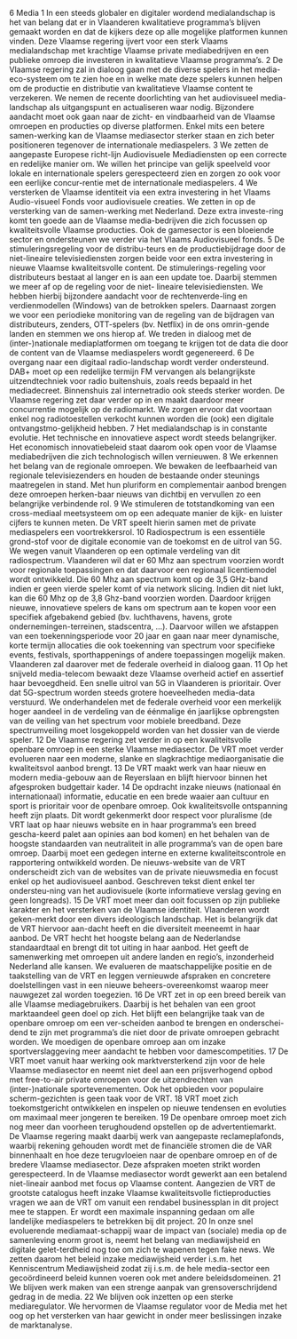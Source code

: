 6 Media 1 In een steeds globaler en digitaler wordend medialandschap is het van belang dat er in Vlaanderen kwalitatieve programma’s blijven gemaakt worden en dat de kijkers deze op alle mogelijke platformen kunnen vinden. Deze Vlaamse regering ijvert voor een sterk Vlaams medialandschap met krachtige Vlaamse private mediabedrijven en een publieke omroep die investeren in kwalitatieve Vlaamse programma’s. 2 De Vlaamse regering zal in dialoog gaan met de diverse spelers in het media-eco-systeem om te zien hoe en in welke mate deze spelers kunnen helpen om de productie en distributie van kwalitatieve Vlaamse content te verzekeren. We nemen de recente doorlichting van het audiovisueel media-landschap als uitgangspunt en actualiseren waar nodig. Bijzondere aandacht moet ook gaan naar de zicht- en vindbaarheid van de Vlaamse omroepen en producties op diverse platformen. Enkel mits een betere samen-werking kan de Vlaamse mediasector sterker staan en zich beter positioneren tegenover de internationale mediaspelers. 3 We zetten de aangepaste Europese richt-lijn Audiovisuele Mediadiensten op een correcte en redelijke manier om. We willen het principe van gelijk speelveld voor lokale en internationale spelers gerespecteerd zien en zorgen zo ook voor een eerlijke concur-rentie met de internationale mediaspelers. 4 We versterken de Vlaamse identiteit via een extra investering in het Vlaams Audio-visueel Fonds voor audiovisuele creaties. We zetten in op de versterking van de samen-werking met Nederland. Deze extra investe-ring komt ten goede aan de Vlaamse media-bedrijven die zich focussen op kwaliteitsvolle Vlaamse producties. Ook de gamesector is een bloeiende sector en ondersteunen we verder via het Vlaams Audiovisueel fonds. 5 De stimuleringsregeling voor de distribu-teurs en de productiebijdrage door de niet-lineaire televisiediensten zorgen beide voor een extra investering in nieuwe Vlaamse kwaliteitsvolle content. De stimulerings-regeling voor distributeurs bestaat al langer en is aan een update toe. Daarbij stemmen we meer af op de regeling voor de niet- lineaire televisiediensten. We hebben hierbij bijzondere aandacht voor de rechtenverde-ling en verdienmodellen (Windows) van de betrokken spelers. Daarnaast zorgen we voor een periodieke monitoring van de regeling van de bijdragen van distributeurs, zenders, OTT-spelers (bv. Netflix) in de ons omrin-gende landen en stemmen we ons hierop af. We treden in dialoog met de (inter-)nationale mediaplatformen om toegang te krijgen tot de data die door de content van de Vlaamse mediaspelers wordt gegenereerd. 6 De overgang naar een digitaal radio-landschap wordt verder ondersteund. DAB+ moet op een redelijke termijn FM vervangen als belangrijkste uitzendtechniek voor radio buitenshuis, zoals reeds bepaald in het mediadecreet. Binnenshuis zal internetradio ook steeds sterker worden. De Vlaamse regering zet daar verder op in en maakt daardoor meer concurrentie mogelijk op de radiomarkt. We zorgen ervoor dat voortaan enkel nog radiotoestellen verkocht kunnen worden die (ook) een digitale ontvangstmo-gelijkheid hebben. 7 Het medialandschap is in constante evolutie. Het technische en innovatieve aspect wordt steeds belangrijker. Het economisch innovatiebeleid staat daarom ook open voor de Vlaamse mediabedrijven die zich technologisch willen vernieuwen. 8 We erkennen het belang van de regionale omroepen. We bewaken de leefbaarheid van regionale televisiezenders en houden de bestaande onder steunings maatregelen in stand. Met hun pluriform en complementair aanbod brengen deze omroepen herken-baar nieuws van dichtbij en vervullen zo een belangrijke verbindende rol. 9 We stimuleren de totstandkoming van een cross-mediaal meetsysteem om op een adequate manier de kijk- en luister cijfers te kunnen meten. De VRT speelt hierin samen met de private mediaspelers een voortrekkersrol. 10 Radiospectrum is een essentiële grond-stof voor de digitale economie van de toekomst en de uitrol van 5G. We wegen vanuit Vlaanderen op een optimale verdeling van dit radiospectrum. Vlaanderen wil dat er 60 Mhz aan spectrum voorzien wordt voor regionale toepassingen en dat daarvoor een regionaal licentiemodel wordt ontwikkeld. Die 60 Mhz aan spectrum komt op de 3,5 GHz-band indien er geen vierde speler komt of via network slicing. Indien dit niet lukt, kan die 60 Mhz op de 3,8 Ghz-band voorzien worden. Daardoor krijgen nieuwe, innovatieve spelers de kans om spectrum aan te kopen voor een specifiek afgebakend gebied (bv. luchthavens, havens, grote ondernemingen-terreinen, stadscentra, …). Daarvoor willen we afstappen van een toekenningsperiode voor 20 jaar en gaan naar meer dynamische, korte termijn allocaties die ook toekenning van spectrum voor specifieke events, festivals, sporthappenings of andere toepassingen mogelijk maken. Vlaanderen zal daarover met de federale overheid in dialoog gaan. 11 Op het snijveld media-telecom bewaakt deze Vlaamse overheid actief en assertief haar bevoegdheid. Een snelle uitrol van 5G in Vlaanderen is prioritair. Over dat 5G-spectrum worden steeds grotere hoeveelheden media-data verstuurd. We onderhandelen met de federale overheid voor een merkelijk hoger aandeel in de verdeling van de éénmalige én jaarlijkse opbrengsten van de veiling van het spectrum voor mobiele breedband. Deze spectrumveiling moet losgekoppeld worden van het dossier van de vierde speler. 12 De Vlaamse regering zet verder in op een kwaliteitsvolle openbare omroep in een sterke Vlaamse mediasector. De VRT moet verder evolueren naar een moderne, slanke en slagkrachtige mediaorganisatie die kwaliteitsvol aanbod brengt. 13 De VRT maakt werk van haar nieuw en modern media-gebouw aan de Reyerslaan en blijft hiervoor binnen het afgesproken budgettair kader. 14 De opdracht inzake nieuws (nationaal én internationaal) informatie, educatie en een brede waaier aan cultuur en sport is prioritair voor de openbare omroep. Ook kwaliteitsvolle ontspanning heeft zijn plaats. Dit wordt gekenmerkt door respect voor pluralisme (de VRT laat op haar nieuws website en in haar programma’s een breed gescha-keerd palet aan opinies aan bod komen) en het behalen van de hoogste standaarden van neutraliteit in alle programma’s van de open bare omroep. Daarbij moet een gedegen interne en externe kwaliteitscontrole en rapportering ontwikkeld worden. De nieuws-website van de VRT onderscheidt zich van de websites van de private nieuwsmedia en focust enkel op het audiovisueel aanbod. Geschreven tekst dient enkel ter ondersteu-ning van het audiovisuele (korte informatieve verslag geving en geen longreads). 15 De VRT moet meer dan ooit focussen op zijn publieke karakter en het versterken van de Vlaamse identiteit. Vlaanderen wordt geken-merkt door een divers ideologisch landschap. Het is belangrijk dat de VRT hiervoor aan-dacht heeft en die diversiteit meeneemt in haar aanbod. De VRT hecht het hoogste belang aan de Nederlandse standaardtaal en brengt dit tot uiting in haar aanbod. Het geeft de samenwerking met omroepen uit andere landen en regio’s, inzonderheid Nederland alle kansen. We evalueren de maatschappelijke positie en de taakstelling van de VRT en leggen vernieuwde afspraken en concretere doelstellingen vast in een nieuwe beheers-overeenkomst waarop meer nauwgezet zal worden toegezien. 16 De VRT zet in op een breed bereik van alle Vlaamse mediagebruikers. Daarbij is het behalen van een groot marktaandeel geen doel op zich. Het blijft een belangrijke taak van de openbare omroep om een ver-scheiden aanbod te brengen en onderschei-dend te zijn met programma’s die niet door de private omroepen gebracht worden. We moedigen de openbare omroep aan om inzake sportverslaggeving meer aandacht te hebben voor damescompetities. 17 De VRT moet vanuit haar werking ook marktversterkend zijn voor de hele Vlaamse mediasector en neemt niet deel aan een prijsverhogend opbod met free-to-air private omroepen voor de uitzendrechten van (inter-)nationale sportevenementen. Ook het opbieden voor populaire scherm-gezichten is geen taak voor de VRT. 18 VRT moet zich toekomstgericht ontwikkelen en inspelen op nieuwe tendensen en evoluties om maximaal meer jongeren te bereiken. 19 De openbare omroep moet zich nog meer dan voorheen terughoudend opstellen op de advertentiemarkt. De Vlaamse regering maakt daarbij werk van aangepaste reclameplafonds, waarbij rekening gehouden wordt met de financiële stromen die de VAR binnenhaalt en hoe deze terugvloeien naar de openbare omroep en of de bredere Vlaamse mediasector. Deze afspraken moeten strikt worden gerespecteerd. In de Vlaamse mediasector wordt gewerkt aan een betalend niet-lineair aanbod met focus op Vlaamse content. Aangezien de VRT de grootste catalogus heeft inzake Vlaamse kwaliteitsvolle fictieproducties vragen we aan de VRT om vanuit een rendabel businessplan in dit project mee te stappen. Er wordt een maximale inspanning gedaan om alle landelijke mediaspelers te betrekken bij dit project. 20 In onze snel evoluerende mediamaat-schappij waar de impact van (sociale) media op de samenleving enorm groot is, neemt het belang van mediawijsheid en digitale gelet-terdheid nog toe om zich te wapenen tegen fake news. We zetten daarom het beleid inzake mediawijsheid verder i.s.m. het Kenniscentrum Mediawijsheid zodat zij i.s.m. de hele media-sector een gecoördineerd beleid kunnen voeren ook met andere beleidsdomeinen. 21 We blijven werk maken van een strenge aanpak van grensoverschrijdend gedrag in de media. 22 We blijven ook inzetten op een sterke mediaregulator. We hervormen de Vlaamse regulator voor de Media met het oog op het versterken van haar gewicht in onder meer beslissingen inzake de marktanalyse. 